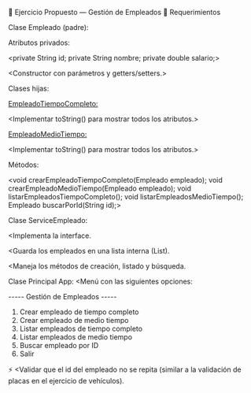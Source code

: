 🧾 Ejercicio Propuesto — Gestión de Empleados
📌 Requerimientos

Clase Empleado (padre):

Atributos privados:


<private String id;
private String nombre;
private double salario;>


<Constructor con parámetros y getters/setters.>

Clases hijas:

<EmpleadoTiempoCompleto:>

<Atributo adicional: int horasExtras.>

<Implementar toString() para mostrar todos los atributos.>

<EmpleadoMedioTiempo:>

<Atributo adicional: int horasTrabajadas.>

<Implementar toString() para mostrar todos los atributos.>

<Interface IEmpleadoService:>
Métodos:

<void crearEmpleadoTiempoCompleto(Empleado empleado);
void crearEmpleadoMedioTiempo(Empleado empleado);
void listarEmpleadosTiempoCompleto();
void listarEmpleadosMedioTiempo();
Empleado buscarPorId(String id);>


Clase ServiceEmpleado:

<Implementa la interface.

<Guarda los empleados en una lista interna (List<Empleado>).

<Maneja los métodos de creación, listado y búsqueda.

Clase Principal App:
<Menú con las siguientes opciones:

----- Gestión de Empleados -----
1. Crear empleado de tiempo completo
2. Crear empleado de medio tiempo
3. Listar empleados de tiempo completo
4. Listar empleados de medio tiempo
5. Buscar empleado por ID
6. Salir


⚡ <Validar que el id del empleado no se repita (similar a la validación de placas en el ejercicio de vehículos).